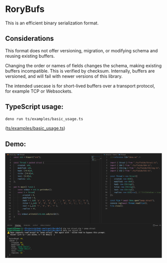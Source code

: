 # RoryBufs

This is an efficient binary serialization format.

## Considerations

This format does not offer versioning, migration, or modifying schema and
reusing existing buffers.

Changing the order or names of fields changes the schema, making existing
buffers incompatible. This is verified by checksum. Internally, buffers are
versioned, and will fail with newer versions of this library.

The intended usecase is for short-lived buffers over a transport protocol, for
example TCP or Websockets.

## TypeScript usage:

```sh
deno run ts/examples/basic_usage.ts
```

([ts/examples/basic_usage.ts](ts/examples/basic_usage.ts))

## Demo:

![](assets/Reading_Zig_struct.png)
